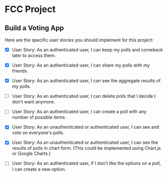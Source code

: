 # FCC Project

## Build a Voting App

Here are the specific user stories you should implement for this project:

-   [x] User Story: As an authenticated user, I can keep my polls and comeback
later to access them.

-   [x] User Story: As an authenticated user, I can share my polls with
my friends.

-   [x] User Story: As an authenticated user, I can see the aggregate results
 of my polls.

-   [ ] User Story: As an authenticated user, I can delete polls that I decide
 I don't want anymore.

-   [ ] User Story: As an authenticated user, I can create a poll with any
 number of possible items.

-   [x] User Story: As an unauthenticated or authenticated user, I can see and
vote on everyone's polls.

-   [x] User Story: As an unauthenticated or authenticated user, I can see
 the results of polls in chart form. (This could be implemented using Chart.js
 or Google Charts.)

-   [ ] User Story: As an authenticated user, if I don't like the options
on a poll, I can create a new option.
